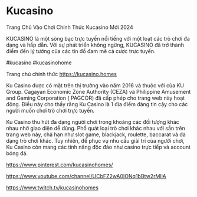 # Kucasino

Trang Chủ Vào Chơi Chính Thức Kucasino Mới 2024

KUCASINO là một sòng bạc trực tuyến nổi tiếng với một loạt các trò chơi đa dạng và hấp dẫn. Với sự phát triển không ngừng, KUCASINO đã trở thành điểm đến lý tưởng của các tín đồ đam mê cá cược trực tuyến.

#kucasino #kucasinohome

Trang chủ chính thức https://kucasino.homes

Ku Casino được có mặt trên thị trường vào năm 2016 và thuộc với của KU Group. Cagayan Economic Zone Authority (CEZA) và Philippine Amusement and Gaming Corporation ( PAGCOR) đã cấp phép cho trang web này hoạt động. Điều này cho thấy rằng Ku Casino là 1 địa điểm đáng tin cậy cho các người muốn chơi trò chơi trực tuyến.

Ku Casino thu hút đa dạng người chơi trong khoảng các đối tượng khác nhau nhờ giao diện dễ dùng. Phổ quát loại trò chơi khác nhau với sẵn trên trang web này, chả hạn như slot game, blackjack, roulette, baccarat và đa dạng trò chơi khác. Tuy nhiên, để phục vụ nhu cầu giải trí của người chơi, Ku Casino còn mang các tính năng độc đáo như casino trực tiếp và account bóng đá.

https://www.pinterest.com/kucasinohomes/

https://www.youtube.com/channel/UCbFZ2wA0IONq1bBtw2rMllA

https://www.twitch.tv/kucasinohomes
